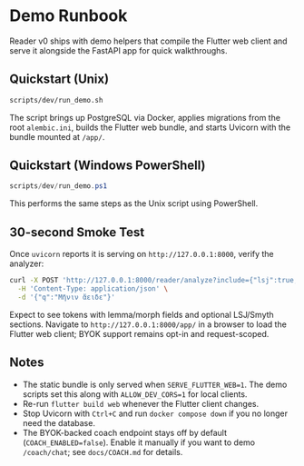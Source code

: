 # Demo Runbook

Reader v0 ships with demo helpers that compile the Flutter web client and serve it alongside the FastAPI app for quick walkthroughs.

## Quickstart (Unix)

```bash
scripts/dev/run_demo.sh
```

The script brings up PostgreSQL via Docker, applies migrations from the root `alembic.ini`, builds the Flutter web bundle, and starts Uvicorn with the bundle mounted at `/app/`.

## Quickstart (Windows PowerShell)

```powershell
scripts/dev/run_demo.ps1
```

This performs the same steps as the Unix script using PowerShell.

## 30-second Smoke Test

Once `uvicorn` reports it is serving on `http://127.0.0.1:8000`, verify the analyzer:

```bash
curl -X POST 'http://127.0.0.1:8000/reader/analyze?include={"lsj":true,"smyth":true}' \
  -H 'Content-Type: application/json' \
  -d '{"q":"Μῆνιν ἄειδε"}'
```

Expect to see tokens with lemma/morph fields and optional LSJ/Smyth sections. Navigate to `http://127.0.0.1:8000/app/` in a browser to load the Flutter web client; BYOK support remains opt-in and request-scoped.

## Notes

- The static bundle is only served when `SERVE_FLUTTER_WEB=1`. The demo scripts set this along with `ALLOW_DEV_CORS=1` for local clients.
- Re-run `flutter build web` whenever the Flutter client changes.
- Stop Uvicorn with `Ctrl+C` and run `docker compose down` if you no longer need the database.
- The BYOK-backed coach endpoint stays off by default (`COACH_ENABLED=false`). Enable it manually if you want to demo `/coach/chat`; see `docs/COACH.md` for details.
